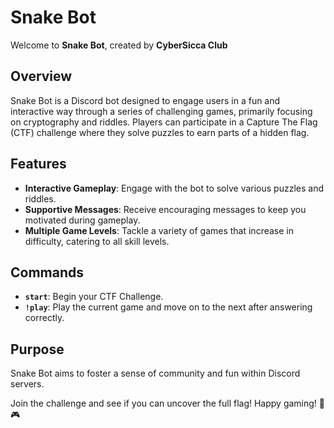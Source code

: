 # Snake Bot

Welcome to **Snake Bot**, created by **CyberSicca Club**

## Overview

Snake Bot is a Discord bot designed to engage users in a fun and interactive way through a series of challenging games, primarily focusing on cryptography and riddles. Players can participate in a Capture The Flag (CTF) challenge where they solve puzzles to earn parts of a hidden flag.

## Features

- **Interactive Gameplay**: Engage with the bot to solve various puzzles and riddles.
- **Supportive Messages**: Receive encouraging messages to keep you motivated during gameplay.
- **Multiple Game Levels**: Tackle a variety of games that increase in difficulty, catering to all skill levels.

## Commands

- **`start`**: Begin your CTF Challenge.
- **`!play`**: Play the current game and move on to the next after answering correctly.

## Purpose

Snake Bot aims to foster a sense of community and fun within Discord servers.

Join the challenge and see if you can uncover the full flag! Happy gaming! 🐍🎮
